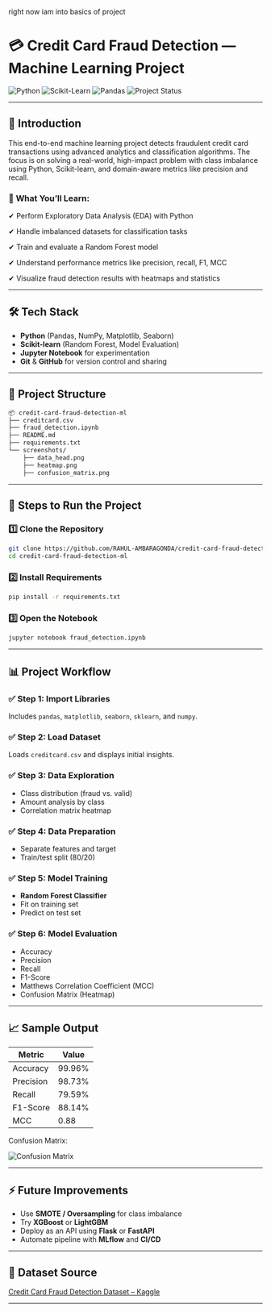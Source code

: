 right now iam into basics of project 
# 💳 Credit Card Fraud Detection — Machine Learning Project

![Python](https://img.shields.io/badge/Python-ML-yellow?style=for-the-badge\&logo=python)
![Scikit-Learn](https://img.shields.io/badge/Scikit--Learn-Modeling-orange?style=for-the-badge\&logo=scikitlearn)
![Pandas](https://img.shields.io/badge/Pandas-EDA-blue?style=for-the-badge\&logo=pandas)
![Project Status](https://img.shields.io/badge/Status-Complete-brightgreen?style=for-the-badge)

---

## 📌 Introduction

This end-to-end machine learning project detects fraudulent credit card transactions using advanced analytics and classification algorithms. The focus is on solving a real-world, high-impact problem with class imbalance using Python, Scikit-learn, and domain-aware metrics like precision and recall.

### 🎯 **What You’ll Learn:**

✔ Perform Exploratory Data Analysis (EDA) with Python

✔ Handle imbalanced datasets for classification tasks

✔ Train and evaluate a Random Forest model

✔ Understand performance metrics like precision, recall, F1, MCC

✔ Visualize fraud detection results with heatmaps and statistics

---

## 🛠️ Tech Stack

* **Python** (Pandas, NumPy, Matplotlib, Seaborn)
* **Scikit-learn** (Random Forest, Model Evaluation)
* **Jupyter Notebook** for experimentation
* **Git** & **GitHub** for version control and sharing

---

## 📁 Project Structure

```bash
📦 credit-card-fraud-detection-ml
├── creditcard.csv
├── fraud_detection.ipynb
├── README.md
├── requirements.txt
└── screenshots/
    ├── data_head.png
    ├── heatmap.png
    ├── confusion_matrix.png
```

---

## 🚀 Steps to Run the Project

### 1️⃣ Clone the Repository

```bash
git clone https://github.com/RAHUL-AMBARAGONDA/credit-card-fraud-detection-ml.git
cd credit-card-fraud-detection-ml
```

### 2️⃣ Install Requirements

```bash
pip install -r requirements.txt
```

### 3️⃣ Open the Notebook

```bash
jupyter notebook fraud_detection.ipynb
```

---

## 📊 Project Workflow

### ✅ Step 1: Import Libraries

Includes `pandas`, `matplotlib`, `seaborn`, `sklearn`, and `numpy`.

### ✅ Step 2: Load Dataset

Loads `creditcard.csv` and displays initial insights.

### ✅ Step 3: Data Exploration

* Class distribution (fraud vs. valid)
* Amount analysis by class
* Correlation matrix heatmap

### ✅ Step 4: Data Preparation

* Separate features and target
* Train/test split (80/20)

### ✅ Step 5: Model Training

* **Random Forest Classifier**
* Fit on training set
* Predict on test set

### ✅ Step 6: Model Evaluation

* Accuracy
* Precision
* Recall
* F1-Score
* Matthews Correlation Coefficient (MCC)
* Confusion Matrix (Heatmap)

---

## 📈 Sample Output

| Metric    | Value  |
| --------- | ------ |
| Accuracy  | 99.96% |
| Precision | 98.73% |
| Recall    | 79.59% |
| F1-Score  | 88.14% |
| MCC       | 0.88   |

Confusion Matrix:

![Confusion Matrix](screenshots/confusion_matrix.png)

---

## ⚡ Future Improvements

* Use **SMOTE / Oversampling** for class imbalance
* Try **XGBoost** or **LightGBM**
* Deploy as an API using **Flask** or **FastAPI**
* Automate pipeline with **MLflow** and **CI/CD**

---

## 📌 Dataset Source

[Credit Card Fraud Detection Dataset – Kaggle](https://www.kaggle.com/mlg-ulb/creditcardfraud)

---

